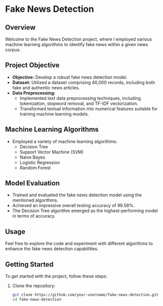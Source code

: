 # Fake News Detection

## Overview

Welcome to the Fake News Detection project, where I employed various machine learning algorithms to identify fake news within a given news corpus.

## Project Objective

- **Objective:** Develop a robust fake news detection model.
- **Dataset:** Utilized a dataset comprising 40,000 records, including both fake and authentic news articles.
- **Data Preprocessing:**
  - Implemented text data preprocessing techniques, including tokenization, stopword removal, and TF-IDF vectorization.
  - Transformed textual information into numerical features suitable for training machine learning models.

## Machine Learning Algorithms

- Employed a variety of machine learning algorithms:
  - Decision Tree
  - Support Vector Machine (SVM)
  - Naive Bayes
  - Logistic Regression
  - Random Forest

## Model Evaluation

- Trained and evaluated the fake news detection model using the mentioned algorithms.
- Achieved an impressive overall testing accuracy of 99.58%.
- The Decision Tree algorithm emerged as the highest-performing model in terms of accuracy.

## Usage

Feel free to explore the code and experiment with different algorithms to enhance the fake news detection capabilities.

## Getting Started

To get started with the project, follow these steps:

1. Clone the repository:
   ```bash
   git clone https://github.com/your-username/fake-news-detection.git
   cd fake-news-detection

